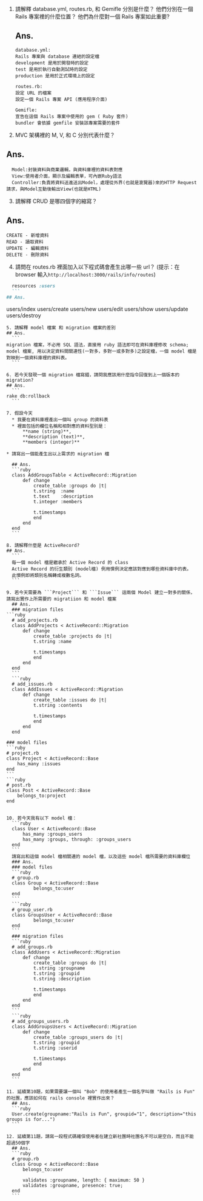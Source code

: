 1. 請解釋 database.yml, routes.rb, 和 Gemifle 分別是什麼？ 他們分別在一個 Rails 專案裡的什麼位置？ 他們為什麼對一個 Rails 專案如此重要? 
	## Ans.
	```  
	database.yml: 
    Rails 專案與 database 連結的設定檔
    development 是用於開發時的設定
    test 是用於執行自動測試時的設定
    production 是用於正式環境上的設定

	routes.rb:
    設定 URL 的檔案
    設定一個 Rails 專案 API (應用程序介面) 

	Gemifle:
    宣告在這個 Rails 專案中使用的 gem ( Ruby 套件)
    bundler 會依據 gemfile 安裝該專案需要的套件
	```

2. MVC 架構裡的 M, V, 和 C 分別代表什麼？
  ## Ans.
  ```      
    Model:封裝資料與商業邏輯，與資料庫裡的資料表對應
    View:使用者介面，顯示及編輯表單，可內嵌Ruby語法
    Controller:負責將資料送進送出Model，處理從外界(也就是瀏覽器)來的HTTP Request請求，與Model互動後輸出View(也就是HTML) 
  ```

3. 請解釋 CRUD 是哪四個字的縮寫？
  ## Ans.  
  ```      
  CREATE - 新增資料
  READ - 讀取資料
  UPDATE - 編輯資料
  DELETE - 刪除資料
  ```

4. 請問在 routes.rb 裡面加入以下程式碼會產生出哪一些 url？ (提示：在 browser 輸入```http://localhost:3000/rails/info/routes```)
  ```ruby
	resources :users
	```
  ## Ans.        
  ```      
  users/index
  users/create
  users/new
  users/edit
  users/show
  users/update
  users/destroy    
  ```   
5. 請解釋 model 檔案 和 migration 檔案的差別
  ## Ans.
	```      
  migration 檔案，不必用 SQL 語法，直接用 ruby 語法即可在資料庫裡修改 schema;  
  model 檔案, 用以決定資料間關連性(一對多，多對一或多對多)之設定檔，一個 model 檔是對映到一個資料庫裡的資料表。
	```        

6. 若今天發現一個 migration 檔寫錯，請問我應該用什麼指令回復到上一個版本的 migration? 
  ## Ans.
	```      
  rake db:rollback
	```

7. 假設今天
	* 我要在資料庫裡產出一個叫 group 的資料表
	* 裡面包括的欄位名稱和相對應的資料型別是： 
		**name (string)**,
		**description (text)**,
		**members (integer)**
				
  * 請寫出一個能產生出以上需求的 migration 檔
		
	## Ans.
	```ruby
	class AddGroupsTable < ActiveRecord::Migration
		def change
			create_table :groups do |t|
			t.string  :name
			t.text    :description
			t.integer :members

			t.timestamps
			end
		end
	end
	```    

8. 請解釋什麼是 ActiveRecord? 
  ## Ans.
	```    
	每一個 model 檔是繼承於 Active Record 的 class  
	Active Record 的衍生類別 (model檔) 例用慣例決定應該對應到哪些資料庫中的表。
	此慣例即將類別名稱轉成複數名詞。
	```
    
9. 若今天需要為 ```Project``` 和 ```Issue``` 這兩個 Model 建立一對多的關係，請寫出實作上所需要的 migratiion 和 model 檔案
	## Ans.
	### migration files    
  ```ruby
	# add_projects.rb
	class AddProjects < ActiveRecord::Migration
		def change
			create_table :projects do |t|
			t.string :name            

			t.timestamps
			end
		end
	end
	``` 
	```ruby
	# add_issues.rb
	class AddIssues < ActiveRecord::Migration
		def change
			create_table :issues do |t|
			t.string :contents            

			t.timestamps
			end
		end
	end
  ```
	### model files
	```ruby
	# project.rb
	class Project < ActiveRecord::Base
		has_many :issues  
	end
	```
	```ruby
	# post.rb
	class Post < ActiveRecord::Base        
		belongs_to:project
	end
  ```    

10. 若今天我有以下 model 檔：
	```ruby
	class User < ActiveRecord::Base
		has_many :groups_users
		has_many :groups, through: :groups_users 
	end
	```
	請寫出和這個 model 檔相關連的 model 檔，以及這些 model 檔所需要的資料庫欄位
	### Ans.  
	### model files    
	```ruby
	# group.rb
	class Group < ActiveRecord::Base        
			belongs_to:user
	end
	```
	```ruby
	# group_user.rb
	class GroupsUser < ActiveRecord::Base        
			belongs_to:user
	end
	```    
	### migration files    
	```ruby
	# add_groups.rb
	class AddUsers < ActiveRecord::Migration
		def change
			create_table :groups do |t|
			t.string :groupname
			t.string :groupid
			t.string :description            

			t.timestamps
			end
		end
	end
	```    
	```ruby
	# add_groups_users.rb
	class AddGroupsUsers < ActiveRecord::Migration
		def change
			create_table :groups_users do |t|
			t.string :groupid
			t.string :userid            

			t.timestamps
			end
		end
	end
	```

11. 延續第10題，如果需要讓一個叫 "Bob" 的使用者產生一個名字叫做 "Rails is Fun" 的社團，應該如何在 rails console 裡實作出來？
	## Ans.    
	```ruby
	User.create(groupname:"Rails is Fun", groupid="1", description="this groups is for...")
	```

12. 延續第11題，請寫一段程式碼確保使用者在建立新社團時社團名不可以是空白，而且不能超過50個字
	## Ans.  
	```ruby
	# group.rb
	class Group < ActiveRecord::Base        
		belongs_to:user
		
		validates :groupname, length: { maximum: 50 }
		validates :groupname, presence: true;
	end
	```